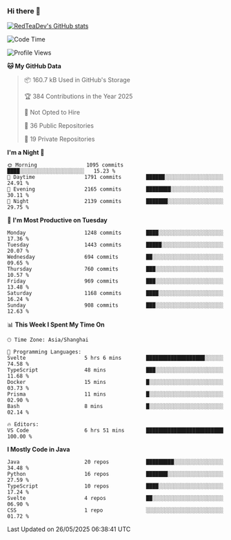 ### Hi there 👋

<!--
**RedTeaDev/RedTeaDev** is a ✨ _special_ ✨ repository because its `README.md` (this file) appears on your GitHub profile.

Here are some ideas to get you started:

- 🔭 I’m currently working on ...
- 🌱 I’m currently learning ...
- 👯 I’m looking to collaborate on ...
- 🤔 I’m looking for help with ...
- 💬 Ask me about ...
- 📫 How to reach me: ...
- 😄 Pronouns: ...
- ⚡ Fun fact: ...
-->

<!--
[![wakatime](https://wakatime.com/badge/user/6b101ed0-04c0-4490-9283-eb61f2efff96.svg)](https://wakatime.com/@6b101ed0-04c0-4490-9283-eb61f2efff96)
!-->

[![RedTeaDev's GitHub stats](https://github-readme-stats.vercel.app/api?username=RedTeaDev\&include_all_commits=true)](https://github.com/anuraghazra/github-readme-stats)
<!--
[![willianrod's wakatime stats](https://github-readme-stats.vercel.app/api/wakatime?username=RedTeaDev)](https://github.com/anuraghazra/github-readme-stats)
!-->
<!--START_SECTION:waka-->
![Code Time](http://img.shields.io/badge/Code%20Time-3%2C242%20hrs%202%20mins-blue)

![Profile Views](http://img.shields.io/badge/Profile%20Views-0-blue)

**🐱 My GitHub Data** 

> 📦 160.7 kB Used in GitHub's Storage 
 > 
> 🏆 384 Contributions in the Year 2025
 > 
> 🚫 Not Opted to Hire
 > 
> 📜 36 Public Repositories 
 > 
> 🔑 19 Private Repositories 
 > 
**I'm a Night 🦉** 

```text
🌞 Morning                1095 commits        ████░░░░░░░░░░░░░░░░░░░░░   15.23 % 
🌆 Daytime                1791 commits        ██████░░░░░░░░░░░░░░░░░░░   24.91 % 
🌃 Evening                2165 commits        ████████░░░░░░░░░░░░░░░░░   30.11 % 
🌙 Night                  2139 commits        ███████░░░░░░░░░░░░░░░░░░   29.75 % 
```
📅 **I'm Most Productive on Tuesday** 

```text
Monday                   1248 commits        ████░░░░░░░░░░░░░░░░░░░░░   17.36 % 
Tuesday                  1443 commits        █████░░░░░░░░░░░░░░░░░░░░   20.07 % 
Wednesday                694 commits         ██░░░░░░░░░░░░░░░░░░░░░░░   09.65 % 
Thursday                 760 commits         ███░░░░░░░░░░░░░░░░░░░░░░   10.57 % 
Friday                   969 commits         ███░░░░░░░░░░░░░░░░░░░░░░   13.48 % 
Saturday                 1168 commits        ████░░░░░░░░░░░░░░░░░░░░░   16.24 % 
Sunday                   908 commits         ███░░░░░░░░░░░░░░░░░░░░░░   12.63 % 
```


📊 **This Week I Spent My Time On** 

```text
🕑︎ Time Zone: Asia/Shanghai

💬 Programming Languages: 
Svelte                   5 hrs 6 mins        ███████████████████░░░░░░   74.58 % 
TypeScript               48 mins             ███░░░░░░░░░░░░░░░░░░░░░░   11.68 % 
Docker                   15 mins             █░░░░░░░░░░░░░░░░░░░░░░░░   03.73 % 
Prisma                   11 mins             █░░░░░░░░░░░░░░░░░░░░░░░░   02.90 % 
Bash                     8 mins              █░░░░░░░░░░░░░░░░░░░░░░░░   02.14 % 

🔥 Editors: 
VS Code                  6 hrs 51 mins       █████████████████████████   100.00 % 
```

**I Mostly Code in Java** 

```text
Java                     20 repos            █████████░░░░░░░░░░░░░░░░   34.48 % 
Python                   16 repos            ███████░░░░░░░░░░░░░░░░░░   27.59 % 
TypeScript               10 repos            ████░░░░░░░░░░░░░░░░░░░░░   17.24 % 
Svelte                   4 repos             ██░░░░░░░░░░░░░░░░░░░░░░░   06.90 % 
CSS                      1 repo              ░░░░░░░░░░░░░░░░░░░░░░░░░   01.72 % 
```




 Last Updated on 26/05/2025 06:38:41 UTC
<!--END_SECTION:waka-->


